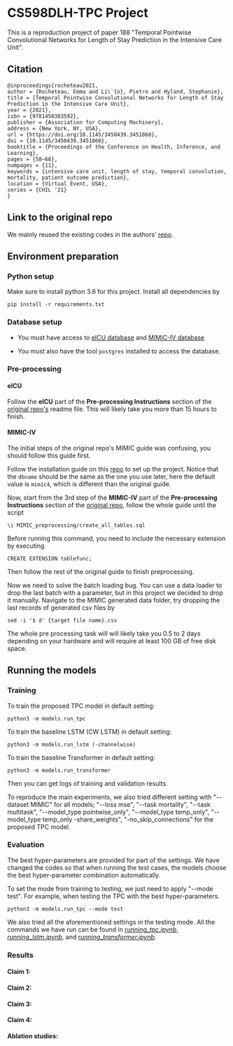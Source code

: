 # CS598DLH-TPC Project

This is a reproduction project of paper 188 "Temporal Pointwise Convolutional Networks for Length of Stay Prediction in the Intensive Care Unit".

## Citation
```
@inproceedings{rocheteau2021,
author = {Rocheteau, Emma and Li\`{o}, Pietro and Hyland, Stephanie},
title = {Temporal Pointwise Convolutional Networks for Length of Stay Prediction in the Intensive Care Unit},
year = {2021},
isbn = {9781450383592},
publisher = {Association for Computing Machinery},
address = {New York, NY, USA},
url = {https://doi.org/10.1145/3450439.3451860},
doi = {10.1145/3450439.3451860},
booktitle = {Proceedings of the Conference on Health, Inference, and Learning},
pages = {58–68},
numpages = {11},
keywords = {intensive care unit, length of stay, temporal convolution, mortality, patient outcome prediction},
location = {Virtual Event, USA},
series = {CHIL '21}
}
```

## Link to the original repo
We mainly reused the existing codes in the authors' [repo](https://github.com/EmmaRocheteau/TPC-LoS-prediction).

## Environment preparation

### Python setup
Make sure to install python 3.6 for this project. Install all dependencies by 

	pip install -r requirements.txt

### Database setup
- You must have access to [eICU database](https://physionet.org/content/eicu-crd/2.0/) and [MIMIC-IV database](https://physionet.org/content/mimiciv/0.4/)

- You must also have the tool `postgres` installed to access the database.

### Pre-processing
#### eICU
Follow the **eICU** part of the **Pre-processing Instructions** section of the [original repo's](https://github.com/EmmaRocheteau/TPC-LoS-prediction) readme file. This will likely take you more than 15 hours to finish.

#### MIMIC-IV
The initial steps of the original repo's MIMIC guide was confusing, you should follow this guide first.

Follow the installation guide on this [repo](https://github.com/EmmaRocheteau/MIMIC-IV-Postgres) to set up the project. Notice that the `dbname` should be the same as the one you use later, here the default value is `mimic4`, which is different than the original guide.

Now, start from the 3rd step of the **MIMIC-IV** part of the **Pre-processing Instructions** section of the [original repo](https://github.com/EmmaRocheteau/TPC-LoS-prediction), follow the whole guide until the script

	\i MIMIC_preprocessing/create_all_tables.sql

Before running this command, you need to include the necessary extension by executing

	CREATE EXTENSION tablefunc;

Then follow the rest of the original guide to finish preprocessing.

Now we need to solve the batch loading bug. You can use a data loader to drop the last batch with a parameter, but in this project we decided to drop it manually. Navigate to the MIMIC generated data folder, try dropping the last records of generated csv files by

	sed -i '$ d' {target file name}.csv

The whole pre processing task will will likely take you 0.5 to 2 days depending on your hardware and will require at least 100 GB of free disk space. 

## Running the models
### Training
To train the proposed TPC model in default setting:
```
python3 -m models.run_tpc
```

To train the baseline LSTM (CW LSTM) in default setting:
```
python3 -m models.run_lstm (-channelwise)
```

To train the baseline Transformer in default setting:
```
python3 -m models.run_transformer
```

Then you can get logs of training and validation results.

To reproduce the main experiments, we also tried different setting with "--dataset MIMIC" for all models; "--loss mse", "--task mortality", "--task multitask", "--model_type pointwise_only", "--model_type temp_only", "--model_type temp_only -share_weights", "-no_skip_connections" for the proposed TPC model.

### Evaluation
The best hyper-parameters are provided for part of the settings. We have changed the codes so that when running the test cases, the models choose the best hyper-parameter combination automatically.

To set the mode from training to testing, we just need to apply "--mode test". For example, when testing the TPC with the best hyper-parameters.
```
python3 -m models.run_tpc --mode test
```

We also tried all the aforementioned settings in the testing mode. All the commands we have run can be found in [*running_tpc.ipynb*](https://github.com/liuyuxiang512/CS598DLH-TPC/blob/main/running_tpc.ipynb), [*running_lstm.ipynb*](https://github.com/liuyuxiang512/CS598DLH-TPC/blob/main/running_tpc.ipynb), and [*running_transformer.ipynb*](https://github.com/liuyuxiang512/CS598DLH-TPC/blob/main/running_transformer.ipynb).

### Results
#### Claim 1:
#### Claim 2:
#### Claim 3:
#### Claim 4:
#### Ablation studies:
